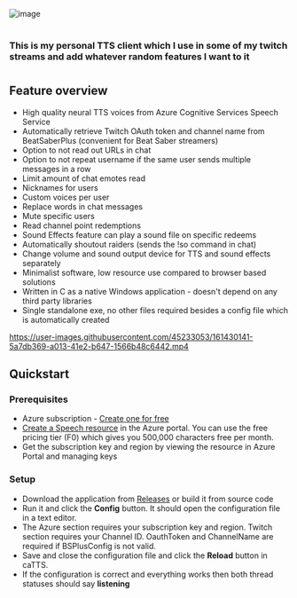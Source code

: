 ![image](https://cdn.discordapp.com/attachments/915012763263316019/960141213107904522/catts_banner.png)

#

### This is my personal TTS client which I use in some of my twitch streams and add whatever random features I want to it

#

## Feature overview
- High quality neural TTS voices from Azure Cognitive Services Speech Service
- Automatically retrieve Twitch OAuth token and channel name from BeatSaberPlus (convenient for Beat Saber streamers)
- Option to not read out URLs in chat
- Option to not repeat username if the same user sends multiple messages in a row
- Limit amount of chat emotes read
- Nicknames for users
- Custom voices per user
- Replace words in chat messages
- Mute specific users
- Read channel point redemptions
- Sound Effects feature can play a sound file on specific redeems
- Automatically shoutout raiders (sends the !so command in chat)
- Change volume and sound output device for TTS and sound effects separately
- Minimalist software, low resource use compared to browser based solutions
- Written in C as a native Windows application - doesn't depend on any third party libraries
- Single standalone exe, no other files required besides a config file which is automatically created

https://user-images.githubusercontent.com/45233053/161430141-5a7db369-a013-41e2-b647-1566b48c6442.mp4

## Quickstart

### Prerequisites
- Azure subscription - [Create one for free](https://azure.microsoft.com/free/cognitive-services)
- [Create a Speech resource](https://ms.portal.azure.com/#create/Microsoft.CognitiveServicesSpeechServices) in the Azure portal. You can use the free pricing tier (F0) which gives you 500,000 characters free per month.
- Get the subscription key and region by viewing the resource in Azure Portal and managing keys

### Setup
- Download the application from [Releases](https://github.com/catsethecat/caTTS/releases) or build it from source code
- Run it and click the **Config** button. It should open the configuration file in a text editor.
- The Azure section requires your subscription key and region. Twitch section requires your Channel ID. OauthToken and ChannelName are required if BSPlusConfig is not valid.
- Save and close the configuration file and click the **Reload** button in caTTS.
- If the configuration is correct and everything works then both thread statuses should say **listening**
